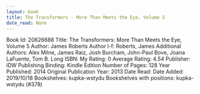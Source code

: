 ```yaml
---
layout: book
title: The Transformers - More Than Meets the Eye, Volume 5
date_read: None
---
```


Book Id: 20626688
Title: The Transformers: More Than Meets the Eye, Volume 5
Author: James Roberts
Author l-f: Roberts, James
Additional Authors: Alex Milne, James Raiz, Josh Burcham, John-Paul Bove, Joana LaFuente, Tom B. Long
ISBN: 
My Rating: 0
Average Rating: 4.54
Publisher: IDW Publishing
Binding: Kindle Edition
Number of Pages: 128
Year Published: 2014
Original Publication Year: 2013
Date Read: 
Date Added: 2019/10/18
Bookshelves: kupka-wstydu
Bookshelves with positions: kupka-wstydu (#378)

